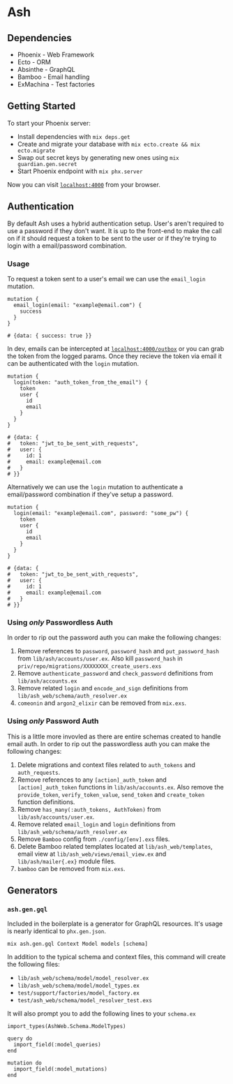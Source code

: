 # Ash

## Dependencies
* Phoenix - Web Framework
* Ecto - ORM
* Absinthe - GraphQL
* Bamboo - Email handling
* ExMachina - Test factories

## Getting Started
To start your Phoenix server:

  * Install dependencies with `mix deps.get`
  * Create and migrate your database with `mix ecto.create && mix ecto.migrate`
  * Swap out secret keys by generating new ones using `mix guardian.gen.secret`
  * Start Phoenix endpoint with `mix phx.server`

Now you can visit [`localhost:4000`](http://localhost:4000) from your browser.

## Authentication
By default Ash uses a hybrid authentication setup. User's aren't required to use a password if they don't want. It is up to the front-end to make the call on if it should request a token to be sent to the user or if they're trying to login with a email/password combination.

### Usage
To request a token sent to a user's email we can use the `email_login` mutation.

    mutation {
      email_login(email: "example@email.com") {
        success
      }
    }

    # {data: { success: true }}

In dev, emails can be intercepted at [`localhost:4000/outbox`](http://localhost:4000/outbox) or you can grab the token from the logged params. Once they recieve the token via email it can be authenticated with the `login` mutation.

    mutation {
      login(token: "auth_token_from_the_email") {
        token
        user {
          id
          email
        }
      }
    }

    # {data: {
    #   token: "jwt_to_be_sent_with_requests",
    #   user: {
    #     id: 1
    #     email: example@email.com
    #   }
    # }}

Alternatively we can use the `login` mutation to authenticate a email/password combination if they've setup a password.

    mutation {
      login(email: "example@email.com", password: "some_pw") {
        token
        user {
          id
          email
        }
      }
    }

    # {data: {
    #   token: "jwt_to_be_sent_with_requests",
    #   user: {
    #     id: 1
    #     email: example@email.com
    #   }
    # }}

### Using _only_ **Passwordless** Auth
In order to rip out the password auth you can make the following changes:

1. Remove references to `password`, `password_hash` and `put_password_hash` from `lib/ash/accounts/user.ex`. Also kill `password_hash` in `priv/repo/migrations/XXXXXXXX_create_users.exs`
1. Remove `authenticate_password` and `check_password` definitions from `lib/ash/accounts.ex`
1. Remove related `login` and `encode_and_sign` definitions from `lib/ash_web/schema/auth_resolver.ex`
1. `comeonin` and `argon2_elixir` can be removed from `mix.exs`.

### Using _only_ **Password** Auth
This is a little more invovled as there are entire schemas created to handle email auth. In order to rip out the passwordless auth you can make the following changes:

1. Delete migrations and context files related to `auth_tokens` and `auth_requests`.
1. Remove references to any `[action]_auth_token` and `[action]_auth_token` functions in `lib/ash/accounts.ex`. Also remove the `provide_token`, `verify_token_value`, `send_token` and `create_token` function definitions.
1. Remove `has_many(:auth_tokens, AuthToken)` from `lib/ash/accounts/user.ex`.
1. Remove related  `email_login` and `login` definitions from `lib/ash_web/schema/auth_resolver.ex`
1. Remove `Bamboo` config from `./config/[env].exs` files.
1. Delete Bamboo related templates located at `lib/ash_web/templates`, email view at `lib/ash_web/views/email_view.ex` and `lib/ash/mailer{.ex}` module files.
1. `bamboo` can be removed from `mix.exs`.

## Generators

### `ash.gen.gql`
Included in the boilerplate is a generator for GraphQL resources. It's usage is nearly identical to `phx.gen.json`.

    mix ash.gen.gql Context Model models [schema]

In addition to the typical schema and context files, this command will create the following files:

* `lib/ash_web/schema/model/model_resolver.ex`
* `lib/ash_web/schema/model/model_types.ex`
* `test/support/factories/model_factory.ex`
* `test/ash_web/schema/model_resolver_test.exs`

It will also prompt you to add the following lines to your `schema.ex`

    import_types(AshWeb.Schema.ModelTypes)

    query do
      import_field(:model_queries)
    end

    mutation do
      import_field(:model_mutations)
    end
